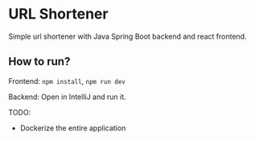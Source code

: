 # URL Shortener

Simple url shortener with Java Spring Boot backend and react frontend.

## How to run?

Frontend: `npm install`, `npm run dev`

Backend: Open in IntelliJ and run it.


TODO:
- Dockerize the entire application